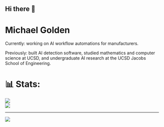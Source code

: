 ## Hi there 👋

# Michael Golden
Currently: working on AI workflow automations for manufacturers. 

Previously: built AI detection software, studied mathematics and computer science at UCSD, and undergraduate AI research at the UCSD Jacobs School of Engineering.

# 📊 Stats:

![](https://github-readme-streak-stats.herokuapp.com/?user=michaelgold3n&theme=react&hide_border=false)<br/>
![](https://github-readme-stats.vercel.app/api/top-langs/?username=michaelgold3n&theme=react&hide_border=false&include_all_commits=false&count_private=false&layout=compact)

---
[![](https://visitcount.itsvg.in/api?id=michaelgold3n&icon=0&color=0)](https://visitcount.itsvg.in)
<!--- GitHub  -->
